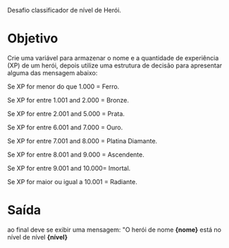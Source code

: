 Desafio classificador de nível de Herói.

# Objetivo

Crie uma variável para armazenar o nome e a quantidade de experiência (XP) de um herói,
depois utilize uma estrutura de decisão para apresentar alguma das mensagem abaixo:

Se XP for menor do que 1.000 = Ferro. 

Se XP for entre 1.001 and 2.000 = Bronze.

Se XP for entre 2.001 and 5.000 = Prata.

Se XP for entre 6.001 and 7.000 = Ouro.

Se XP for entre 7.001 and 8.000 = Platina Diamante.

Se XP for entre 8.001 and 9.000 = Ascendente.

Se XP for entre 9.001 and 10.000= Imortal.

Se XP for maior ou igual a 10.001 = Radiante.

# Saída

ao final deve se exibir uma mensagem:
"O herói de nome **{nome}** está no nível de nível **{nível}**